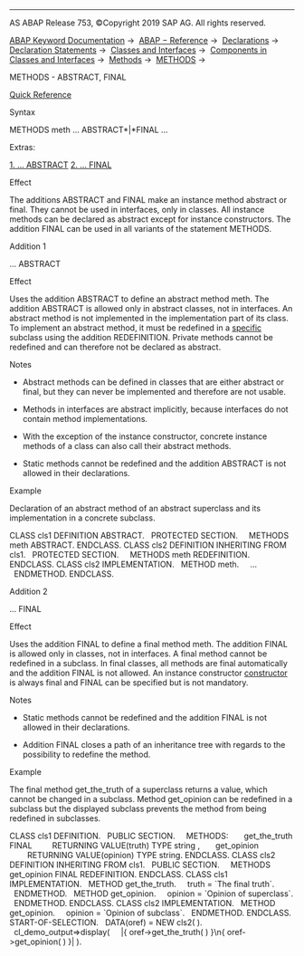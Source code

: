   

* * *

AS ABAP Release 753, ©Copyright 2019 SAP AG. All rights reserved.

[ABAP Keyword Documentation](https://help.sap.com/doc/abapdocu_753_index_htm/7.53/en-US/abenabap.htm) →  [ABAP − Reference](https://help.sap.com/doc/abapdocu_753_index_htm/7.53/en-US/abenabap_reference.htm) →  [Declarations](https://help.sap.com/doc/abapdocu_753_index_htm/7.53/en-US/abendeclarations.htm) →  [Declaration Statements](https://help.sap.com/doc/abapdocu_753_index_htm/7.53/en-US/abenabap_declarations.htm) →  [Classes and Interfaces](https://help.sap.com/doc/abapdocu_753_index_htm/7.53/en-US/abenclasses_and_interfaces.htm) →  [Components in Classes and Interfaces](https://help.sap.com/doc/abapdocu_753_index_htm/7.53/en-US/abenclass_ifac_components.htm) →  [Methods](https://help.sap.com/doc/abapdocu_753_index_htm/7.53/en-US/abenmethods.htm) →  [METHODS](https://help.sap.com/doc/abapdocu_753_index_htm/7.53/en-US/abapmethods.htm) → 

METHODS - ABSTRACT, FINAL

[Quick Reference](https://help.sap.com/doc/abapdocu_753_index_htm/7.53/en-US/abapmethods_shortref.htm)

Syntax

METHODS meth ... ABSTRACT*|*FINAL ...

Extras:

[1\. ... ABSTRACT](#!ABAP_ADDITION_1@1@)
[2\. ... FINAL](#!ABAP_ADDITION_2@2@)

Effect

The additions ABSTRACT and FINAL make an instance method abstract or final. They cannot be used in interfaces, only in classes. All instance methods can be declared as abstract except for instance constructors. The addition FINAL can be used in all variants of the statement METHODS.

Addition 1

... ABSTRACT

Effect

Uses the addition ABSTRACT to define an abstract method meth. The addition ABSTRACT is allowed only in abstract classes, not in interfaces. An abstract method is not implemented in the implementation part of its class. To implement an abstract method, it must be redefined in a [specific](https://help.sap.com/doc/abapdocu_753_index_htm/7.53/en-US/abenconcrete_glosry.htm "Glossary Entry") subclass using the addition REDEFINITION. Private methods cannot be redefined and can therefore not be declared as abstract.

Notes

-   Abstract methods can be defined in classes that are either abstract or final, but they can never be implemented and therefore are not usable.
    
-   Methods in interfaces are abstract implicitly, because interfaces do not contain method implementations.
    
-   With the exception of the instance constructor, concrete instance methods of a class can also call their abstract methods.
    
-   Static methods cannot be redefined and the addition ABSTRACT is not allowed in their declarations.
    

Example

Declaration of an abstract method of an abstract superclass and its implementation in a concrete subclass.

CLASS cls1 DEFINITION ABSTRACT.
  PROTECTED SECTION.
    METHODS meth ABSTRACT.
ENDCLASS.
CLASS cls2 DEFINITION INHERITING FROM cls1.
  PROTECTED SECTION.
    METHODS meth REDEFINITION.
ENDCLASS.
CLASS cls2 IMPLEMENTATION.
  METHOD meth.
    ...
  ENDMETHOD.
ENDCLASS.

Addition 2

... FINAL

Effect

Uses the addition FINAL to define a final method meth. The addition FINAL is allowed only in classes, not in interfaces. A final method cannot be redefined in a subclass. In final classes, all methods are final automatically and the addition FINAL is not allowed. An instance constructor [constructor](https://help.sap.com/doc/abapdocu_753_index_htm/7.53/en-US/abapmethods_constructor.htm) is always final and FINAL can be specified but is not mandatory.

Notes

-   Static methods cannot be redefined and the addition FINAL is not allowed in their declarations.
    
-   Addition FINAL closes a path of an inheritance tree with regards to the possibility to redefine the method.
    

Example

The final method get\_the\_truth of a superclass returns a value, which cannot be changed in a subclass. Method get\_opinion can be redefined in a subclass but the displayed subclass prevents the method from being redefined in subclasses.

CLASS cls1 DEFINITION.
  PUBLIC SECTION.
    METHODS:
      get\_the\_truth FINAL
        RETURNING VALUE(truth) TYPE string ,
      get\_opinion
        RETURNING VALUE(opinion) TYPE string.
ENDCLASS.
CLASS cls2 DEFINITION INHERITING FROM cls1.
  PUBLIC SECTION.
    METHODS get\_opinion FINAL REDEFINITION.
ENDCLASS.
CLASS cls1 IMPLEMENTATION.
  METHOD get\_the\_truth.
    truth = \`The final truth\`.
  ENDMETHOD.
  METHOD get\_opinion.
    opinion = \`Opinion of superclass\`.
  ENDMETHOD.
ENDCLASS.
CLASS cls2 IMPLEMENTATION.
  METHOD get\_opinion.
    opinion = \`Opinion of subclass\`.
  ENDMETHOD.
ENDCLASS.
START-OF-SELECTION.
  DATA(oref) = NEW cls2( ).
  cl\_demo\_output=>display(
    |{ oref->get\_the\_truth( ) }\\n{ oref->get\_opinion( ) }| ).